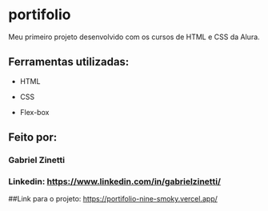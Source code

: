 # portifolio
Meu primeiro projeto desenvolvido com os cursos de HTML e CSS da Alura. 

## Ferramentas utilizadas:

* HTML

* CSS

* Flex-box

## Feito por:

### Gabriel Zinetti

### Linkedin: https://www.linkedin.com/in/gabrielzinetti/


##Link para o projeto:
https://portifolio-nine-smoky.vercel.app/
```

